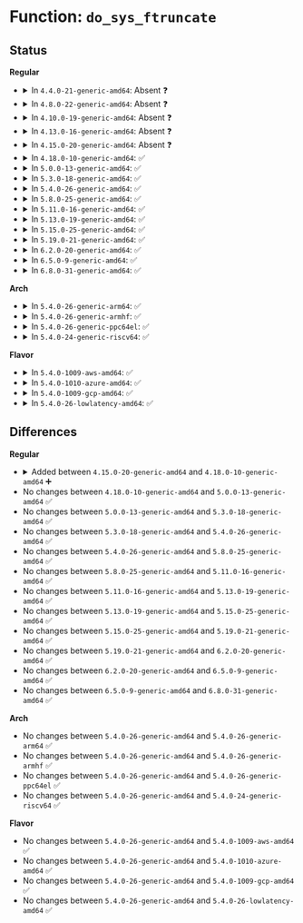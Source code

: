 # Function: <code>do_sys_ftruncate</code>

## Status
<b>Regular</b>
<ul>
<li>
<details>
<summary>In <code>4.4.0-21-generic-amd64</code>: Absent ❓</summary>

```json
{
  "name": "do_sys_ftruncate",
  "collision_type": "Unique Static",
  "inline_type": "Selective",
  "funcs": [
    {
      "addr": 18446744071580984272,
      "name": "do_sys_ftruncate",
      "external": false,
      "loc": "fs/open.c:158",
      "file": "fs/open.c",
      "inline": "not declared, inlined",
      "caller_inline": [],
      "caller_func": [
        "fs/open.c:SyS_ftruncate",
        "fs/open.c:compat_SyS_ftruncate"
      ]
    }
  ],
  "symbols": [
    {
      "addr": 18446744071580984272,
      "name": "do_sys_ftruncate.constprop.13",
      "section": ".text",
      "bind": "STB_LOCAL",
      "size": 359
    }
  ]
}
```
</details>
</li>
<li>
<details>
<summary>In <code>4.8.0-22-generic-amd64</code>: Absent ❓</summary>

```json
{
  "name": "do_sys_ftruncate",
  "collision_type": "Unique Static",
  "inline_type": "Selective",
  "funcs": [
    {
      "addr": 18446744071581139088,
      "name": "do_sys_ftruncate",
      "external": false,
      "loc": "fs/open.c:158",
      "file": "fs/open.c",
      "inline": "not declared, inlined",
      "caller_inline": [],
      "caller_func": [
        "fs/open.c:compat_SyS_ftruncate",
        "fs/open.c:SyS_ftruncate"
      ]
    }
  ],
  "symbols": [
    {
      "addr": 18446744071581139088,
      "name": "do_sys_ftruncate.constprop.13",
      "section": ".text",
      "bind": "STB_LOCAL",
      "size": 369
    }
  ]
}
```
</details>
</li>
<li>
<details>
<summary>In <code>4.10.0-19-generic-amd64</code>: Absent ❓</summary>

```json
{
  "name": "do_sys_ftruncate",
  "collision_type": "Unique Static",
  "inline_type": "Selective",
  "funcs": [
    {
      "addr": 18446744071581214272,
      "name": "do_sys_ftruncate",
      "external": false,
      "loc": "fs/open.c:169",
      "file": "fs/open.c",
      "inline": "not declared, inlined",
      "caller_inline": [],
      "caller_func": [
        "fs/open.c:compat_SyS_ftruncate",
        "fs/open.c:SyS_ftruncate"
      ]
    }
  ],
  "symbols": [
    {
      "addr": 18446744071581214272,
      "name": "do_sys_ftruncate.constprop.15",
      "section": ".text",
      "bind": "STB_LOCAL",
      "size": 369
    }
  ]
}
```
</details>
</li>
<li>
<details>
<summary>In <code>4.13.0-16-generic-amd64</code>: Absent ❓</summary>

```json
{
  "name": "do_sys_ftruncate",
  "collision_type": "Unique Static",
  "inline_type": "Selective",
  "funcs": [
    {
      "addr": 18446744071581261104,
      "name": "do_sys_ftruncate",
      "external": false,
      "loc": "fs/open.c:169",
      "file": "fs/open.c",
      "inline": "not declared, inlined",
      "caller_inline": [],
      "caller_func": [
        "fs/open.c:compat_SyS_ftruncate",
        "fs/open.c:SyS_ftruncate"
      ]
    }
  ],
  "symbols": [
    {
      "addr": 18446744071581261104,
      "name": "do_sys_ftruncate.constprop.16",
      "section": ".text",
      "bind": "STB_LOCAL",
      "size": 374
    }
  ]
}
```
</details>
</li>
<li>
<details>
<summary>In <code>4.15.0-20-generic-amd64</code>: Absent ❓</summary>

```json
{
  "name": "do_sys_ftruncate",
  "collision_type": "Unique Static",
  "inline_type": "Selective",
  "funcs": [
    {
      "addr": 18446744071581399584,
      "name": "do_sys_ftruncate",
      "external": false,
      "loc": "fs/open.c:169",
      "file": "fs/open.c",
      "inline": "not declared, inlined",
      "caller_inline": [],
      "caller_func": [
        "fs/open.c:compat_SyS_ftruncate",
        "fs/open.c:SyS_ftruncate"
      ]
    }
  ],
  "symbols": [
    {
      "addr": 18446744071581399584,
      "name": "do_sys_ftruncate.constprop.16",
      "section": ".text",
      "bind": "STB_LOCAL",
      "size": 374
    }
  ]
}
```
</details>
</li>
<li>
<details>
<summary>In <code>4.18.0-10-generic-amd64</code>: ✅</summary>

```c
long int do_sys_ftruncate(unsigned int fd, loff_t length, int small)
```

```json
{
  "name": "do_sys_ftruncate",
  "collision_type": "Unique Global",
  "inline_type": "No",
  "funcs": [
    {
      "addr": 18446744071581555904,
      "name": "do_sys_ftruncate",
      "external": true,
      "loc": "fs/open.c:169",
      "file": "fs/open.c",
      "inline": "seen, unknown",
      "caller_inline": [],
      "caller_func": [
        "init/initramfs.c:do_name",
        "arch/x86/ia32/sys_ia32.c:__x32_compat_sys_x86_ftruncate64",
        "arch/x86/ia32/sys_ia32.c:__ia32_compat_sys_x86_ftruncate64",
        "fs/open.c:__x32_compat_sys_ftruncate",
        "fs/open.c:__ia32_sys_ftruncate",
        "fs/open.c:__x64_sys_ftruncate"
      ]
    }
  ],
  "symbols": [
    {
      "addr": 18446744071581555904,
      "name": "do_sys_ftruncate",
      "section": ".text",
      "bind": "STB_GLOBAL",
      "size": 444
    }
  ]
}
```
</details>
</li>
<li>
<details>
<summary>In <code>5.0.0-13-generic-amd64</code>: ✅</summary>

```c
long int do_sys_ftruncate(unsigned int fd, loff_t length, int small)
```

```json
{
  "name": "do_sys_ftruncate",
  "collision_type": "Unique Global",
  "inline_type": "No",
  "funcs": [
    {
      "addr": 18446744071581641392,
      "name": "do_sys_ftruncate",
      "external": true,
      "loc": "fs/open.c:158",
      "file": "fs/open.c",
      "inline": "seen, unknown",
      "caller_inline": [],
      "caller_func": [
        "init/initramfs.c:do_name",
        "arch/x86/ia32/sys_ia32.c:__x32_compat_sys_x86_ftruncate64",
        "arch/x86/ia32/sys_ia32.c:__ia32_compat_sys_x86_ftruncate64",
        "fs/open.c:__x32_compat_sys_ftruncate",
        "fs/open.c:__ia32_sys_ftruncate",
        "fs/open.c:__x64_sys_ftruncate"
      ]
    }
  ],
  "symbols": [
    {
      "addr": 18446744071581641392,
      "name": "do_sys_ftruncate",
      "section": ".text",
      "bind": "STB_GLOBAL",
      "size": 444
    }
  ]
}
```
</details>
</li>
<li>
<details>
<summary>In <code>5.3.0-18-generic-amd64</code>: ✅</summary>

```c
long int do_sys_ftruncate(unsigned int fd, loff_t length, int small)
```

```json
{
  "name": "do_sys_ftruncate",
  "collision_type": "Unique Global",
  "inline_type": "No",
  "funcs": [
    {
      "addr": 18446744071581758096,
      "name": "do_sys_ftruncate",
      "external": true,
      "loc": "fs/open.c:159",
      "file": "fs/open.c",
      "inline": "seen, unknown",
      "caller_inline": [],
      "caller_func": [
        "init/initramfs.c:do_name",
        "arch/x86/ia32/sys_ia32.c:__x32_compat_sys_x86_ftruncate64",
        "arch/x86/ia32/sys_ia32.c:__ia32_compat_sys_x86_ftruncate64",
        "fs/open.c:__x32_compat_sys_ftruncate",
        "fs/open.c:__ia32_compat_sys_ftruncate",
        "fs/open.c:__ia32_sys_ftruncate",
        "fs/open.c:__x64_sys_ftruncate"
      ]
    }
  ],
  "symbols": [
    {
      "addr": 18446744071581758096,
      "name": "do_sys_ftruncate",
      "section": ".text",
      "bind": "STB_GLOBAL",
      "size": 444
    }
  ]
}
```
</details>
</li>
<li>
<details>
<summary>In <code>5.4.0-26-generic-amd64</code>: ✅</summary>

```c
long int do_sys_ftruncate(unsigned int fd, loff_t length, int small)
```

```json
{
  "name": "do_sys_ftruncate",
  "collision_type": "Unique Global",
  "inline_type": "No",
  "funcs": [
    {
      "addr": 18446744071581830304,
      "name": "do_sys_ftruncate",
      "external": true,
      "loc": "fs/open.c:159",
      "file": "fs/open.c",
      "inline": "seen, unknown",
      "caller_inline": [],
      "caller_func": [
        "init/initramfs.c:do_name",
        "arch/x86/ia32/sys_ia32.c:__x32_compat_sys_x86_ftruncate64",
        "arch/x86/ia32/sys_ia32.c:__ia32_compat_sys_x86_ftruncate64",
        "fs/open.c:__x32_compat_sys_ftruncate",
        "fs/open.c:__ia32_compat_sys_ftruncate",
        "fs/open.c:__ia32_sys_ftruncate",
        "fs/open.c:__x64_sys_ftruncate"
      ]
    }
  ],
  "symbols": [
    {
      "addr": 18446744071581830304,
      "name": "do_sys_ftruncate",
      "section": ".text",
      "bind": "STB_GLOBAL",
      "size": 444
    }
  ]
}
```
</details>
</li>
<li>
<details>
<summary>In <code>5.8.0-25-generic-amd64</code>: ✅</summary>

```c
long int do_sys_ftruncate(unsigned int fd, loff_t length, int small)
```

```json
{
  "name": "do_sys_ftruncate",
  "collision_type": "Unique Global",
  "inline_type": "No",
  "funcs": [
    {
      "addr": 18446744071582051040,
      "name": "do_sys_ftruncate",
      "external": true,
      "loc": "fs/open.c:156",
      "file": "fs/open.c",
      "inline": "seen, unknown",
      "caller_inline": [],
      "caller_func": [
        "init/initramfs.c:do_name",
        "arch/x86/kernel/sys_ia32.c:__ia32_sys_ia32_ftruncate64",
        "arch/x86/kernel/sys_ia32.c:__x64_sys_ia32_ftruncate64",
        "fs/open.c:__x32_compat_sys_ftruncate",
        "fs/open.c:__x64_sys_ftruncate"
      ]
    }
  ],
  "symbols": [
    {
      "addr": 18446744071582051040,
      "name": "do_sys_ftruncate",
      "section": ".text",
      "bind": "STB_GLOBAL",
      "size": 444
    }
  ]
}
```
</details>
</li>
<li>
<details>
<summary>In <code>5.11.0-16-generic-amd64</code>: ✅</summary>

```c
long int do_sys_ftruncate(unsigned int fd, loff_t length, int small)
```

```json
{
  "name": "do_sys_ftruncate",
  "collision_type": "Unique Global",
  "inline_type": "No",
  "funcs": [
    {
      "addr": 18446744071582100912,
      "name": "do_sys_ftruncate",
      "external": true,
      "loc": "fs/open.c:156",
      "file": "fs/open.c",
      "inline": "seen, unknown",
      "caller_inline": [],
      "caller_func": [
        "arch/x86/kernel/sys_ia32.c:__ia32_sys_ia32_ftruncate64",
        "arch/x86/kernel/sys_ia32.c:__x64_sys_ia32_ftruncate64",
        "fs/open.c:__x32_compat_sys_ftruncate",
        "fs/open.c:__x64_sys_ftruncate"
      ]
    }
  ],
  "symbols": [
    {
      "addr": 18446744071582100912,
      "name": "do_sys_ftruncate",
      "section": ".text",
      "bind": "STB_GLOBAL",
      "size": 551
    }
  ]
}
```
</details>
</li>
<li>
<details>
<summary>In <code>5.13.0-19-generic-amd64</code>: ✅</summary>

```c
long int do_sys_ftruncate(unsigned int fd, loff_t length, int small)
```

```json
{
  "name": "do_sys_ftruncate",
  "collision_type": "Unique Global",
  "inline_type": "No",
  "funcs": [
    {
      "addr": 18446744071582125904,
      "name": "do_sys_ftruncate",
      "external": true,
      "loc": "fs/open.c:157",
      "file": "fs/open.c",
      "inline": "seen, unknown",
      "caller_inline": [],
      "caller_func": [
        "arch/x86/kernel/sys_ia32.c:__ia32_sys_ia32_ftruncate64",
        "arch/x86/kernel/sys_ia32.c:__x64_sys_ia32_ftruncate64",
        "fs/open.c:__x32_compat_sys_ftruncate",
        "fs/open.c:__x64_sys_ftruncate"
      ]
    }
  ],
  "symbols": [
    {
      "addr": 18446744071582125904,
      "name": "do_sys_ftruncate",
      "section": ".text",
      "bind": "STB_GLOBAL",
      "size": 406
    }
  ]
}
```
</details>
</li>
<li>
<details>
<summary>In <code>5.15.0-25-generic-amd64</code>: ✅</summary>

```c
long int do_sys_ftruncate(unsigned int fd, loff_t length, int small)
```

```json
{
  "name": "do_sys_ftruncate",
  "collision_type": "Unique Global",
  "inline_type": "No",
  "funcs": [
    {
      "addr": 18446744071582442544,
      "name": "do_sys_ftruncate",
      "external": true,
      "loc": "fs/open.c:156",
      "file": "fs/open.c",
      "inline": "seen, unknown",
      "caller_inline": [],
      "caller_func": [
        "arch/x86/kernel/sys_ia32.c:__ia32_sys_ia32_ftruncate64",
        "arch/x86/kernel/sys_ia32.c:__x64_sys_ia32_ftruncate64",
        "fs/open.c:__x64_compat_sys_ftruncate",
        "fs/open.c:__x64_sys_ftruncate"
      ]
    }
  ],
  "symbols": [
    {
      "addr": 18446744071582442544,
      "name": "do_sys_ftruncate",
      "section": ".text",
      "bind": "STB_GLOBAL",
      "size": 406
    }
  ]
}
```
</details>
</li>
<li>
<details>
<summary>In <code>5.19.0-21-generic-amd64</code>: ✅</summary>

```c
long int do_sys_ftruncate(unsigned int fd, loff_t length, int small)
```

```json
{
  "name": "do_sys_ftruncate",
  "collision_type": "Unique Global",
  "inline_type": "No",
  "funcs": [
    {
      "addr": 18446744071582960448,
      "name": "do_sys_ftruncate",
      "external": true,
      "loc": "fs/open.c:156",
      "file": "fs/open.c",
      "inline": "seen, unknown",
      "caller_inline": [],
      "caller_func": [
        "arch/x86/kernel/sys_ia32.c:__ia32_sys_ia32_ftruncate64",
        "arch/x86/kernel/sys_ia32.c:__x64_sys_ia32_ftruncate64",
        "fs/open.c:__x64_sys_ftruncate"
      ]
    }
  ],
  "symbols": [
    {
      "addr": 18446744071582960448,
      "name": "do_sys_ftruncate",
      "section": ".text",
      "bind": "STB_GLOBAL",
      "size": 472
    }
  ]
}
```
</details>
</li>
<li>
<details>
<summary>In <code>6.2.0-20-generic-amd64</code>: ✅</summary>

```c
long int do_sys_ftruncate(unsigned int fd, loff_t length, int small)
```

```json
{
  "name": "do_sys_ftruncate",
  "collision_type": "Unique Global",
  "inline_type": "No",
  "funcs": [
    {
      "addr": 18446744071583518928,
      "name": "do_sys_ftruncate",
      "external": true,
      "loc": "fs/open.c:156",
      "file": "fs/open.c",
      "inline": "seen, unknown",
      "caller_inline": [],
      "caller_func": [
        "arch/x86/kernel/sys_ia32.c:__ia32_sys_ia32_ftruncate64",
        "arch/x86/kernel/sys_ia32.c:__x64_sys_ia32_ftruncate64",
        "fs/open.c:__x64_sys_ftruncate"
      ]
    }
  ],
  "symbols": [
    {
      "addr": 18446744071583518928,
      "name": "do_sys_ftruncate",
      "section": ".text",
      "bind": "STB_GLOBAL",
      "size": 472
    }
  ]
}
```
</details>
</li>
<li>
<details>
<summary>In <code>6.5.0-9-generic-amd64</code>: ✅</summary>

```c
long int do_sys_ftruncate(unsigned int fd, loff_t length, int small)
```

```json
{
  "name": "do_sys_ftruncate",
  "collision_type": "Unique Global",
  "inline_type": "No",
  "funcs": [
    {
      "addr": 18446744071583734368,
      "name": "do_sys_ftruncate",
      "external": true,
      "loc": "fs/open.c:157",
      "file": "fs/open.c",
      "inline": "seen, unknown",
      "caller_inline": [],
      "caller_func": [
        "arch/x86/kernel/sys_ia32.c:__ia32_sys_ia32_ftruncate64",
        "arch/x86/kernel/sys_ia32.c:__x64_sys_ia32_ftruncate64",
        "fs/open.c:__x64_sys_ftruncate"
      ]
    }
  ],
  "symbols": [
    {
      "addr": 18446744071583734368,
      "name": "do_sys_ftruncate",
      "section": ".text",
      "bind": "STB_GLOBAL",
      "size": 480
    }
  ]
}
```
</details>
</li>
<li>
<details>
<summary>In <code>6.8.0-31-generic-amd64</code>: ✅</summary>

```c
long int do_sys_ftruncate(unsigned int fd, loff_t length, int small)
```

```json
{
  "name": "do_sys_ftruncate",
  "collision_type": "Unique Global",
  "inline_type": "No",
  "funcs": [
    {
      "addr": 18446744071583935392,
      "name": "do_sys_ftruncate",
      "external": true,
      "loc": "fs/open.c:157",
      "file": "fs/open.c",
      "inline": "seen, unknown",
      "caller_inline": [],
      "caller_func": [
        "arch/x86/kernel/sys_ia32.c:__ia32_sys_ia32_ftruncate64",
        "arch/x86/kernel/sys_ia32.c:__x64_sys_ia32_ftruncate64",
        "fs/open.c:__x64_sys_ftruncate"
      ]
    }
  ],
  "symbols": [
    {
      "addr": 18446744071583935392,
      "name": "do_sys_ftruncate",
      "section": ".text",
      "bind": "STB_GLOBAL",
      "size": 480
    }
  ]
}
```
</details>
</li>
</ul>
<b>Arch</b>
<ul>
<li>
<details>
<summary>In <code>5.4.0-26-generic-arm64</code>: ✅</summary>

```c
long int do_sys_ftruncate(unsigned int fd, loff_t length, int small)
```

```json
{
  "name": "do_sys_ftruncate",
  "collision_type": "Unique Global",
  "inline_type": "No",
  "funcs": [
    {
      "addr": 18446603336493293616,
      "name": "do_sys_ftruncate",
      "external": true,
      "loc": "fs/open.c:159",
      "file": "fs/open.c",
      "inline": "seen, unknown",
      "caller_inline": [],
      "caller_func": [
        "init/initramfs.c:do_name",
        "arch/arm64/kernel/sys32.c:__arm64_compat_sys_aarch32_ftruncate64",
        "fs/open.c:__arm64_compat_sys_ftruncate",
        "fs/open.c:__arm64_sys_ftruncate"
      ]
    }
  ],
  "symbols": [
    {
      "addr": 18446603336493293616,
      "name": "do_sys_ftruncate",
      "section": ".text",
      "bind": "STB_GLOBAL",
      "size": 444
    }
  ]
}
```
</details>
</li>
<li>
<details>
<summary>In <code>5.4.0-26-generic-armhf</code>: ✅</summary>

```c
long int do_sys_ftruncate(unsigned int fd, loff_t length, int small)
```

```json
{
  "name": "do_sys_ftruncate",
  "collision_type": "Unique Global",
  "inline_type": "No",
  "funcs": [
    {
      "addr": 3226896768,
      "name": "do_sys_ftruncate",
      "external": true,
      "loc": "fs/open.c:159",
      "file": "fs/open.c",
      "inline": "seen, unknown",
      "caller_inline": [],
      "caller_func": [
        "init/initramfs.c:do_name",
        "fs/open.c:__se_sys_ftruncate64",
        "fs/open.c:__se_sys_ftruncate"
      ]
    }
  ],
  "symbols": [
    {
      "addr": 3226896768,
      "name": "do_sys_ftruncate",
      "section": ".text",
      "bind": "STB_GLOBAL",
      "size": 476
    }
  ]
}
```
</details>
</li>
<li>
<details>
<summary>In <code>5.4.0-26-generic-ppc64el</code>: ✅</summary>

```c
long int do_sys_ftruncate(unsigned int fd, loff_t length, int small)
```

```json
{
  "name": "do_sys_ftruncate",
  "collision_type": "Unique Global",
  "inline_type": "No",
  "funcs": [
    {
      "addr": 13835058055286831632,
      "name": "do_sys_ftruncate",
      "external": true,
      "loc": "fs/open.c:159",
      "file": "fs/open.c",
      "inline": "seen, unknown",
      "caller_inline": [],
      "caller_func": [
        "init/initramfs.c:do_name",
        "arch/powerpc/kernel/sys_ppc32.c:compat_sys_ftruncate64",
        "fs/open.c:__se_compat_sys_ftruncate",
        "fs/open.c:__se_sys_ftruncate"
      ]
    }
  ],
  "symbols": [
    {
      "addr": 13835058055286831632,
      "name": "do_sys_ftruncate",
      "section": ".text",
      "bind": "STB_GLOBAL",
      "size": 524
    }
  ]
}
```
</details>
</li>
<li>
<details>
<summary>In <code>5.4.0-24-generic-riscv64</code>: ✅</summary>

```c
long int do_sys_ftruncate(unsigned int fd, loff_t length, int small)
```

```json
{
  "name": "do_sys_ftruncate",
  "collision_type": "Unique Global",
  "inline_type": "No",
  "funcs": [
    {
      "addr": 18446743936273038782,
      "name": "do_sys_ftruncate",
      "external": true,
      "loc": "fs/open.c:159",
      "file": "fs/open.c",
      "inline": "seen, unknown",
      "caller_inline": [],
      "caller_func": [
        "init/initramfs.c:do_name",
        "fs/open.c:__se_sys_ftruncate"
      ]
    }
  ],
  "symbols": [
    {
      "addr": 18446743936273038782,
      "name": "do_sys_ftruncate",
      "section": ".text",
      "bind": "STB_GLOBAL",
      "size": 352
    }
  ]
}
```
</details>
</li>
</ul>
<b>Flavor</b>
<ul>
<li>
<details>
<summary>In <code>5.4.0-1009-aws-amd64</code>: ✅</summary>

```c
long int do_sys_ftruncate(unsigned int fd, loff_t length, int small)
```

```json
{
  "name": "do_sys_ftruncate",
  "collision_type": "Unique Global",
  "inline_type": "No",
  "funcs": [
    {
      "addr": 18446744071581799040,
      "name": "do_sys_ftruncate",
      "external": true,
      "loc": "fs/open.c:159",
      "file": "fs/open.c",
      "inline": "seen, unknown",
      "caller_inline": [],
      "caller_func": [
        "init/initramfs.c:do_name",
        "arch/x86/ia32/sys_ia32.c:__x32_compat_sys_x86_ftruncate64",
        "arch/x86/ia32/sys_ia32.c:__ia32_compat_sys_x86_ftruncate64",
        "fs/open.c:__x32_compat_sys_ftruncate",
        "fs/open.c:__ia32_compat_sys_ftruncate",
        "fs/open.c:__ia32_sys_ftruncate",
        "fs/open.c:__x64_sys_ftruncate"
      ]
    }
  ],
  "symbols": [
    {
      "addr": 18446744071581799040,
      "name": "do_sys_ftruncate",
      "section": ".text",
      "bind": "STB_GLOBAL",
      "size": 444
    }
  ]
}
```
</details>
</li>
<li>
<details>
<summary>In <code>5.4.0-1010-azure-amd64</code>: ✅</summary>

```c
long int do_sys_ftruncate(unsigned int fd, loff_t length, int small)
```

```json
{
  "name": "do_sys_ftruncate",
  "collision_type": "Unique Global",
  "inline_type": "No",
  "funcs": [
    {
      "addr": 18446744071581736704,
      "name": "do_sys_ftruncate",
      "external": true,
      "loc": "fs/open.c:159",
      "file": "fs/open.c",
      "inline": "seen, unknown",
      "caller_inline": [],
      "caller_func": [
        "init/initramfs.c:do_name",
        "arch/x86/ia32/sys_ia32.c:__x32_compat_sys_x86_ftruncate64",
        "arch/x86/ia32/sys_ia32.c:__ia32_compat_sys_x86_ftruncate64",
        "fs/open.c:__x32_compat_sys_ftruncate",
        "fs/open.c:__ia32_compat_sys_ftruncate",
        "fs/open.c:__ia32_sys_ftruncate",
        "fs/open.c:__x64_sys_ftruncate"
      ]
    }
  ],
  "symbols": [
    {
      "addr": 18446744071581736704,
      "name": "do_sys_ftruncate",
      "section": ".text",
      "bind": "STB_GLOBAL",
      "size": 444
    }
  ]
}
```
</details>
</li>
<li>
<details>
<summary>In <code>5.4.0-1009-gcp-amd64</code>: ✅</summary>

```c
long int do_sys_ftruncate(unsigned int fd, loff_t length, int small)
```

```json
{
  "name": "do_sys_ftruncate",
  "collision_type": "Unique Global",
  "inline_type": "No",
  "funcs": [
    {
      "addr": 18446744071581790352,
      "name": "do_sys_ftruncate",
      "external": true,
      "loc": "fs/open.c:159",
      "file": "fs/open.c",
      "inline": "seen, unknown",
      "caller_inline": [],
      "caller_func": [
        "init/initramfs.c:do_name",
        "arch/x86/ia32/sys_ia32.c:__x32_compat_sys_x86_ftruncate64",
        "arch/x86/ia32/sys_ia32.c:__ia32_compat_sys_x86_ftruncate64",
        "fs/open.c:__x32_compat_sys_ftruncate",
        "fs/open.c:__ia32_compat_sys_ftruncate",
        "fs/open.c:__ia32_sys_ftruncate",
        "fs/open.c:__x64_sys_ftruncate"
      ]
    }
  ],
  "symbols": [
    {
      "addr": 18446744071581790352,
      "name": "do_sys_ftruncate",
      "section": ".text",
      "bind": "STB_GLOBAL",
      "size": 444
    }
  ]
}
```
</details>
</li>
<li>
<details>
<summary>In <code>5.4.0-26-lowlatency-amd64</code>: ✅</summary>

```c
long int do_sys_ftruncate(unsigned int fd, loff_t length, int small)
```

```json
{
  "name": "do_sys_ftruncate",
  "collision_type": "Unique Global",
  "inline_type": "No",
  "funcs": [
    {
      "addr": 18446744071581859488,
      "name": "do_sys_ftruncate",
      "external": true,
      "loc": "fs/open.c:159",
      "file": "fs/open.c",
      "inline": "seen, unknown",
      "caller_inline": [],
      "caller_func": [
        "init/initramfs.c:do_name",
        "arch/x86/ia32/sys_ia32.c:__x32_compat_sys_x86_ftruncate64",
        "arch/x86/ia32/sys_ia32.c:__ia32_compat_sys_x86_ftruncate64",
        "fs/open.c:__x32_compat_sys_ftruncate",
        "fs/open.c:__ia32_compat_sys_ftruncate",
        "fs/open.c:__ia32_sys_ftruncate",
        "fs/open.c:__x64_sys_ftruncate"
      ]
    }
  ],
  "symbols": [
    {
      "addr": 18446744071581859488,
      "name": "do_sys_ftruncate",
      "section": ".text",
      "bind": "STB_GLOBAL",
      "size": 444
    }
  ]
}
```
</details>
</li>
</ul>

## Differences
<b>Regular</b>
<ul>
<li>
<details>
<summary>Added between <code>4.15.0-20-generic-amd64</code> and <code>4.18.0-10-generic-amd64</code> ➕</summary>

```c
long int do_sys_ftruncate(unsigned int fd, loff_t length, int small)
```
</details>
</li>
<li>
No changes between <code>4.18.0-10-generic-amd64</code> and <code>5.0.0-13-generic-amd64</code> ✅
</li>
<li>
No changes between <code>5.0.0-13-generic-amd64</code> and <code>5.3.0-18-generic-amd64</code> ✅
</li>
<li>
No changes between <code>5.3.0-18-generic-amd64</code> and <code>5.4.0-26-generic-amd64</code> ✅
</li>
<li>
No changes between <code>5.4.0-26-generic-amd64</code> and <code>5.8.0-25-generic-amd64</code> ✅
</li>
<li>
No changes between <code>5.8.0-25-generic-amd64</code> and <code>5.11.0-16-generic-amd64</code> ✅
</li>
<li>
No changes between <code>5.11.0-16-generic-amd64</code> and <code>5.13.0-19-generic-amd64</code> ✅
</li>
<li>
No changes between <code>5.13.0-19-generic-amd64</code> and <code>5.15.0-25-generic-amd64</code> ✅
</li>
<li>
No changes between <code>5.15.0-25-generic-amd64</code> and <code>5.19.0-21-generic-amd64</code> ✅
</li>
<li>
No changes between <code>5.19.0-21-generic-amd64</code> and <code>6.2.0-20-generic-amd64</code> ✅
</li>
<li>
No changes between <code>6.2.0-20-generic-amd64</code> and <code>6.5.0-9-generic-amd64</code> ✅
</li>
<li>
No changes between <code>6.5.0-9-generic-amd64</code> and <code>6.8.0-31-generic-amd64</code> ✅
</li>
</ul>
<b>Arch</b>
<ul>
<li>
No changes between <code>5.4.0-26-generic-amd64</code> and <code>5.4.0-26-generic-arm64</code> ✅
</li>
<li>
No changes between <code>5.4.0-26-generic-amd64</code> and <code>5.4.0-26-generic-armhf</code> ✅
</li>
<li>
No changes between <code>5.4.0-26-generic-amd64</code> and <code>5.4.0-26-generic-ppc64el</code> ✅
</li>
<li>
No changes between <code>5.4.0-26-generic-amd64</code> and <code>5.4.0-24-generic-riscv64</code> ✅
</li>
</ul>
<b>Flavor</b>
<ul>
<li>
No changes between <code>5.4.0-26-generic-amd64</code> and <code>5.4.0-1009-aws-amd64</code> ✅
</li>
<li>
No changes between <code>5.4.0-26-generic-amd64</code> and <code>5.4.0-1010-azure-amd64</code> ✅
</li>
<li>
No changes between <code>5.4.0-26-generic-amd64</code> and <code>5.4.0-1009-gcp-amd64</code> ✅
</li>
<li>
No changes between <code>5.4.0-26-generic-amd64</code> and <code>5.4.0-26-lowlatency-amd64</code> ✅
</li>
</ul>

